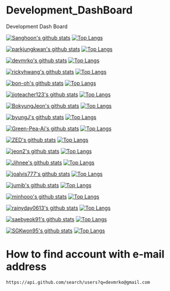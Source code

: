 # Development_DashBoard
Development Dash Board

[![Sanghoon's github stats](https://github-readme-stats.vercel.app/api?username=silenc3502)](https://github.com/embedded-bitai/Mercenary)
[![Top Langs](https://github-readme-stats.vercel.app/api/top-langs/?username=silenc3502)](https://github.com/embedded-bitai/Mercenary)

[![parkjungkwan's github stats](https://github-readme-stats.vercel.app/api?username=parkjungkwan)](https://github.com/embedded-bitai/Mercenary)
[![Top Langs](https://github-readme-stats.vercel.app/api/top-langs/?username=parkjungkwan)](https://github.com/embedded-bitai/Mercenary)

[![devmrko's github stats](https://github-readme-stats.vercel.app/api?username=devmrko)](https://github.com/embedded-bitai/Mercenary)
[![Top Langs](https://github-readme-stats.vercel.app/api/top-langs/?username=devmrko)](https://github.com/embedded-bitai/Mercenary)

[![rickyhwang's github stats](https://github-readme-stats.vercel.app/api?username=rickyhwang)](https://github.com/embedded-bitai/Mercenary)
[![Top Langs](https://github-readme-stats.vercel.app/api/top-langs/?username=rickyhwang)](https://github.com/embedded-bitai/Mercenary)

[![bon-oh's github stats](https://github-readme-stats.vercel.app/api?username=bon-oh)](https://github.com/embedded-bitai/Mercenary)
[![Top Langs](https://github-readme-stats.vercel.app/api/top-langs/?username=bon-oh)](https://github.com/embedded-bitai/Mercenary)

[![jjoteacher123's github stats](https://github-readme-stats.vercel.app/api?username=honghyuncho)](https://github.com/embedded-bitai/Mercenary)
[![Top Langs](https://github-readme-stats.vercel.app/api/top-langs/?username=honghyuncho)](https://github.com/embedded-bitai/Mercenary)

[![BokyungJeon's github stats](https://github-readme-stats.vercel.app/api?username=BokyungJeon)](https://github.com/embedded-bitai/Mercenary)
[![Top Langs](https://github-readme-stats.vercel.app/api/top-langs/?username=BokyungJeon)](https://github.com/embedded-bitai/Mercenary)

[![byungJ's github stats](https://github-readme-stats.vercel.app/api?username=byungJ)](https://github.com/embedded-bitai/Mercenary)
[![Top Langs](https://github-readme-stats.vercel.app/api/top-langs/?username=byungJ)](https://github.com/embedded-bitai/Mercenary)

[![Green-Pea-Ai's github stats](https://github-readme-stats.vercel.app/api?username=Green-Pea-Ai)](https://github.com/embedded-bitai/Mercenary)
[![Top Langs](https://github-readme-stats.vercel.app/api/top-langs/?username=Green-Pea-Ai)](https://github.com/embedded-bitai/Mercenary)

[![ZED's github stats](https://github-readme-stats.vercel.app/api?username=ZED)](https://github.com/embedded-bitai/Mercenary)
[![Top Langs](https://github-readme-stats.vercel.app/api/top-langs/?username=ZED)](https://github.com/embedded-bitai/Mercenary)

[![jeon2's github stats](https://github-readme-stats.vercel.app/api?username=jeon2)](https://github.com/embedded-bitai/Mercenary)
[![Top Langs](https://github-readme-stats.vercel.app/api/top-langs/?username=jeon2)](https://github.com/embedded-bitai/Mercenary)

[![Jihnee's github stats](https://github-readme-stats.vercel.app/api?username=Jihnee)](https://github.com/embedded-bitai/Mercenary)
[![Top Langs](https://github-readme-stats.vercel.app/api/top-langs/?username=Jihnee)](https://github.com/embedded-bitai/Mercenary)

[![joalvis777's github stats](https://github-readme-stats.vercel.app/api?username=joalvis777)](https://github.com/embedded-bitai/Mercenary)
[![Top Langs](https://github-readme-stats.vercel.app/api/top-langs/?username=joalvis777)](https://github.com/embedded-bitai/Mercenary)

[![jumib's github stats](https://github-readme-stats.vercel.app/api?username=jumib)](https://github.com/embedded-bitai/Mercenary)
[![Top Langs](https://github-readme-stats.vercel.app/api/top-langs/?username=jumib)](https://github.com/embedded-bitai/Mercenary)

[![minhooo's github stats](https://github-readme-stats.vercel.app/api?username=minhooo)](https://github.com/embedded-bitai/Mercenary)
[![Top Langs](https://github-readme-stats.vercel.app/api/top-langs/?username=minhooo)](https://github.com/embedded-bitai/Mercenary)

[![rainyday0613's github stats](https://github-readme-stats.vercel.app/api?username=rainyday0613)](https://github.com/embedded-bitai/Mercenary)
[![Top Langs](https://github-readme-stats.vercel.app/api/top-langs/?username=rainyday0613)](https://github.com/embedded-bitai/Mercenary)

[![saebyeok91's github stats](https://github-readme-stats.vercel.app/api?username=saebyeok91)](https://github.com/embedded-bitai/Mercenary)
[![Top Langs](https://github-readme-stats.vercel.app/api/top-langs/?username=saebyeok91)](https://github.com/embedded-bitai/Mercenary)

[![SGKwon95's github stats](https://github-readme-stats.vercel.app/api?username=SGKwon95)](https://github.com/embedded-bitai/Mercenary)
[![Top Langs](https://github-readme-stats.vercel.app/api/top-langs/?username=SGKwon95)](https://github.com/embedded-bitai/Mercenary)

# How to find account with e-mail address  

```make
https://api.github.com/search/users?q=devmrko@gmail.com
```
